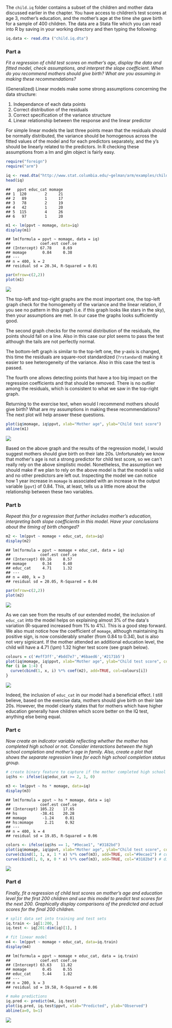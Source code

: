 The `child.iq` folder contains a subset of the children and mother data discussed earlier in the chapter. You have access to children’s test scores at age 3, mother’s education, and the mother’s age at the time she gave birth for a sample of 400 children. The data are a Stata file which you can read into R by saving in your working directory and then typing the following:

``` r
iq.data <- read.dta ("child.iq.dta")
```

### Part a

*Fit a regression of child test scores on mother’s age, display the data and fitted model, check assumptions, and interpret the slope coefficient. When do you recommend mothers should give birth? What are you assuming in making these recommendations?*

(Generalized) Linear models make some strong assumptions concerning the data structure:

1.  Independance of each data points
2.  Correct distribution of the residuals
3.  Correct specification of the variance structure
4.  Linear relationship between the response and the linear predictor

For simple linear models the last three points mean that the residuals should be normally distributed, the variance should be homogenous across the fitted values of the model and for each predictors separately, and the y’s should be linearly related to the predictors. In R checking these assumptions from a lm and glm object is fairly easy.

``` r
require("foreign")
require("arm")
```

``` r
iq <- read.dta("http://www.stat.columbia.edu/~gelman/arm/examples/child.iq/child.iq.dta")
head(iq)
```

    ##   ppvt educ_cat momage
    ## 1  120        2     21
    ## 2   89        1     17
    ## 3   78        2     19
    ## 4   42        1     20
    ## 5  115        4     26
    ## 6   97        1     20

``` r
m1 <- lm(ppvt ~ momage, data=iq)
display(m1)
```

    ## lm(formula = ppvt ~ momage, data = iq)
    ##             coef.est coef.se
    ## (Intercept) 67.78     8.69  
    ## momage       0.84     0.38  
    ## ---
    ## n = 400, k = 2
    ## residual sd = 20.34, R-Squared = 0.01

``` r
par(mfrow=c(2,2))
plot(m1)
```

![](arm_ch3p4_files/figure-markdown_github/plot_residual_m1-1.png)

The top-left and top-right graphs are the most important one, the top-left graph check for the homogeneity of the variance and the linear relation, if you see no pattern in this graph (i.e. if this graph looks like stars in the sky), then your assumptions are met. In our case the graphs looks sufficiently good.

The second graph checks for the normal distribution of the residuals, the points should fall on a line. Also in this case our plot seems to pass the test although the tails are not perfectly normal.

The bottom-left graph is similar to the top-left one, the y-axis is changed, this time the residuals are square-root standardized (`?rstandard`) making it easier to see heterogeneity of the variance. Also in this case the test is passed.

The fourth one allows detecting points that have a too big impact on the regression coefficients and that should be removed. There is no outlier among the residuals, which is consistent to what we saw in the top-right graph.

Returning to the exercise text, when would I recommend mothers should give birth? What are my assumptions in making these recommendations? The next plot will help answer these questions.

``` r
plot(iq$momage, iq$ppvt, xlab="Mother age", ylab="Child test score")
abline(m1)
```

![](arm_ch3p4_files/figure-markdown_github/plot_m1-1.png)

Based on the above graph and the results of the regression model, I would suggest mothers should give birth on their late 20s. Unfortunately we know that mother's age is not a strong predictor for child test score, so we can't really rely on the above simplistic model. Nonetheless, the assumption we should make if we plan to rely on the above model is that the model is valid and no other predictors are left out. Inspecting the model we can notice how 1 year increase in `momage` is associated with an increase in the output variable (`ppvt`) of 0.84. This, at least, tells us a little more about the relationship between these two variables.

### Part b

*Repeat this for a regression that further includes mother’s education, interpreting both slope coefficients in this model. Have your conclusions about the timing of birth changed?*

``` r
m2 <- lm(ppvt ~ momage + educ_cat, data=iq)
display(m2)
```

    ## lm(formula = ppvt ~ momage + educ_cat, data = iq)
    ##             coef.est coef.se
    ## (Intercept) 69.16     8.57  
    ## momage       0.34     0.40  
    ## educ_cat     4.71     1.32  
    ## ---
    ## n = 400, k = 3
    ## residual sd = 20.05, R-Squared = 0.04

``` r
par(mfrow=c(2,2))
plot(m2)
```

![](arm_ch3p4_files/figure-markdown_github/plot_residual_m2-1.png)

As we can see from the results of our extended model, the inclusion of `educ_cat` into the model helps on explaining almost 3% of the data's variation (R-squared increased from 1% to 4%). This is a good step forward. We also must notice how the coefficient of `momage`, although maintaining its positive sign, is now considerably smaller (from 0.84 to 0.34), but is also not very signicant. If the mother attended an additional education level, the child will have a 4.71 \(\pm\) 1.32 higher test score (see graph below).

``` r
colours = c('#eff3ff','#bdd7e7','#6baed6','#2171b5')
plot(iq$momage, iq$ppvt, xlab="Mother age", ylab="Child test score", col=colours, pch=20)
for (i in 1:4) {
  curve(cbind(1, x, i) %*% coef(m2), add=TRUE, col=colours[i])
}
```

![](arm_ch3p4_files/figure-markdown_github/plot_m2-1.png)

Indeed, the inclusion of `educ_cat` in our model had a beneficial effect. I still believe, based on the exercise data, mothers should give birth on their late 20s. However, the model clearly states that for mothers which have higher education generally have children which score better on the IQ test, anything else being equal.

### Part c

*Now create an indicator variable reflecting whether the mother has completed high school or not. Consider interactions between the high school completion and mother’s age in family. Also, create a plot that shows the separate regression lines for each high school completion status group.*

``` r
# create binary feature to capture if the mother completed high school
iq$hs <- ifelse(iq$educ_cat >= 2, 1, 0)

m3 <- lm(ppvt ~ hs * momage, data=iq)
display(m3)
```

    ## lm(formula = ppvt ~ hs * momage, data = iq)
    ##             coef.est coef.se
    ## (Intercept) 105.22    17.65 
    ## hs          -38.41    20.28 
    ## momage       -1.24     0.81 
    ## hs:momage     2.21     0.92 
    ## ---
    ## n = 400, k = 4
    ## residual sd = 19.85, R-Squared = 0.06

``` r
colors <- ifelse(iq$hs == 1, "#9ecae1", "#3182bd")
plot(iq$momage, iq$ppvt, xlab="Mother age", ylab="Child test score", col=colors, pch=20)
curve(cbind(1, 1, x, 1 * x) %*% coef(m3), add=TRUE, col="#9ecae1") # completed high school
curve(cbind(1, 0, x, 0 * x) %*% coef(m3), add=TRUE, col="#3182bd") # didn't complete high school
```

![](arm_ch3p4_files/figure-markdown_github/plot_m3-1.png)

### Part d

*Finally, fit a regression of child test scores on mother’s age and education level for the first 200 children and use this model to predict test scores for the next 200. Graphically display comparisons of the predicted and actual scores for the final 200 children.*

``` r
# split data set into training and test sets
iq.train <- iq[1:200, ]
iq.test <- iq[201:dim(iq)[1], ]

# fit linear model
m4 <- lm(ppvt ~ momage + educ_cat, data=iq.train)
display(m4)
```

    ## lm(formula = ppvt ~ momage + educ_cat, data = iq.train)
    ##             coef.est coef.se
    ## (Intercept) 63.63    11.82  
    ## momage       0.45     0.55  
    ## educ_cat     5.44     1.82  
    ## ---
    ## n = 200, k = 3
    ## residual sd = 19.58, R-Squared = 0.06

``` r
# make predictions
iq.pred <- predict(m4, iq.test)
plot(iq.pred, iq.test$ppvt, xlab="Predicted", ylab="Observed")
abline(a=0, b=1)
```

![](arm_ch3p4_files/figure-markdown_github/fit_m4-1.png)
